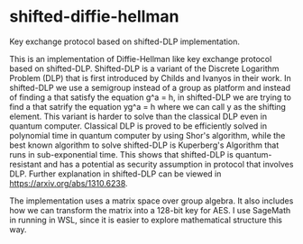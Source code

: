 # shifted-diffie-hellman
Key exchange protocol based on shifted-DLP implementation.

This is an implementation of Diffie-Hellman like key exchange protocol based on shifted-DLP. Shifted-DLP is a variant of the Discrete Logarithm Problem (DLP) that is first introduced by Childs and Ivanyos in their work. In shifted-DLP we use a semigroup instead of a group as platform and instead of finding a that satisfy the equation g^a = h, in shifted-DLP we are trying to find a that satrify the equation yg^a = h where we can call y as the shifting element. This variant is harder to solve than the classical DLP even in quantum computer. Classical DLP is proved to be efficiently solved in polynomial time in quantum computer by using Shor's algorithm, while the best known algorithm to solve shifted-DLP is Kuperberg's Algorithm that runs in sub-exponential time. This shows that shifted-DLP is quantum-resistant and has a potential as security assumption in protocol that involves DLP. Further explanation in shifted-DLP can be viewed in https://arxiv.org/abs/1310.6238.

The implementation uses a matrix space over group algebra. It also includes how we can transform the matrix into a 128-bit key for AES. I use SageMath in running in WSL, since it is easier to explore mathematical structure this way.
